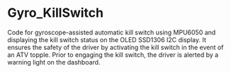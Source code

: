 # Gyro_KillSwitch
Code for gyroscope-assisted automatic kill switch using MPU6050 and displaying the kill switch status on the OLED SSD1306 I2C display.
It ensures the safety of the driver by activating the kill switch in the event of an ATV topple. Prior to engaging the kill switch, the driver is alerted by a warning light on the dashboard.

